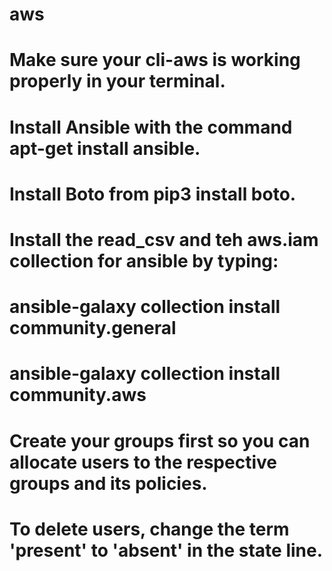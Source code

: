 # aws
# Make sure your cli-aws is working properly in your terminal.
# Install Ansible with the command <b>apt-get install ansible</b>.<lf>
# Install Boto from pip3 install boto.
# Install the read_csv and teh aws.iam collection for ansible by typing:
#  ansible-galaxy collection install community.general
#  ansible-galaxy collection install community.aws
  
# Create your groups first so you can allocate users to the respective groups and its policies.

# To delete users, change the term 'present' to 'absent' in the state line.
